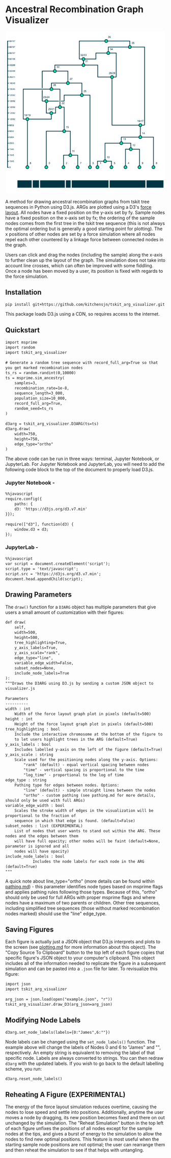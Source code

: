 # Ancestral Recombination Graph Visualizer

<p align="center">
  <img alt="ARG Visualizer Example" src="./images/stylized_arg_visualizer.png" width="500">
</p>

A method for drawing ancestral recombination graphs from tskit tree sequences in Python using D3.js. ARGs are plotted using a D3's [force layout](https://github.com/d3/d3-force). All nodes have a fixed position on the y-axis set by fy. Sample nodes have a fixed position on the x-axis set by fx; the ordering of the sample nodes comes from the first tree in the tskit tree sequence (this is not always the optimal ordering but is generally a good starting point for plotting). The x positions of other nodes are set by a force simulation where all nodes repel each other countered by a linkage force between connected nodes in the graph.

Users can click and drag the nodes (including the sample) along the x-axis to further clean up the layout of the graph. The simulation does not take into account line crosses, which can often be improved with some fiddling. Once a node has been moved by a user, its position is fixed with regards to the force simulation.

## Installation

```
pip install git+https://github.com/kitchensjn/tskit_arg_visualizer.git
```

This package loads D3.js using a CDN, so requires access to the internet.

## Quickstart

```
import msprime
import random
import tskit_arg_visualizer

# Generate a random tree sequence with record_full_arg=True so that you get marked recombination nodes
ts_rs = random.randint(0,10000)   
ts = msprime.sim_ancestry(
    samples=3,
    recombination_rate=1e-8,
    sequence_length=3_000,
    population_size=10_000,
    record_full_arg=True,
    random_seed=ts_rs
)

d3arg = tskit_arg_visualizer.D3ARG(ts=ts)
d3arg.draw(
    width=750,
    height=750,
    edge_type="ortho"
)
```

The above code can be run in three ways: terminal, Jupyter Notebook, or JupyterLab. For Jupyter Notebook and JupyterLab, you will need to add the following code block to the top of the document to properly load D3.js.

### Jupyter Notebook -

```
%%javascript
require.config({ 
    paths: { 
    d3: 'https://d3js.org/d3.v7.min'
}});

require(["d3"], function(d3) {
    window.d3 = d3;
});
```

### JupyterLab - 

```
%%javascript
var script = document.createElement('script');
script.type = 'text/javascript';
script.src = 'https://d3js.org/d3.v7.min';
document.head.appendChild(script);
```

## Drawing Parameters

The `draw()` function for a `D3ARG` object has multiple parameters that give users a small amount of customization with their figures:

```
def draw(
    self,
    width=500,
    height=500,
    tree_highlighting=True,
    y_axis_labels=True,
    y_axis_scale="rank",
    edge_type="line",
    variable_edge_width=False,
    subset_nodes=None,
    include_node_labels=True
):
"""Draws the D3ARG using D3.js by sending a custom JSON object to visualizer.js 

Parameters
----------
width : int
    Width of the force layout graph plot in pixels (default=500)
height : int
    Height of the force layout graph plot in pixels (default=500)
tree_highlighting : bool
    Include the interactive chromosome at the bottom of the figure to
    to let users highlight trees in the ARG (default=True)
y_axis_labels : bool
    Includes labelled y-axis on the left of the figure (default=True)
y_axis_scale : string
    Scale used for the positioning nodes along the y-axis. Options:
        "rank" (default) - equal vertical spacing between nodes
        "time" - vertical spacing is proportional to the time
        "log_time" - proportional to the log of time
edge_type : string
    Pathing type for edges between nodes. Options:
        "line" (default) - simple straight lines between the nodes
        "ortho" - custom pathing (see pathing.md for more details, should only be used with full ARGs)
variable_edge_width : bool
    Scales the stroke width of edges in the visualization will be proportional to the fraction of
    sequence in which that edge is found. (default=False)
subset_nodes : list (EXPERIMENTAL)
    List of nodes that user wants to stand out within the ARG. These nodes and the edges between them
    will have full opacity; other nodes will be faint (default=None, parameter is ignored and all
    nodes will have opacity)
include_node_labels : bool
            Includes the node labels for each node in the ARG (default=True)
"""
```

A quick note about line_type="ortho" (more details can be found within [pathing.md](pathing.md)) - this parameter identifies node types based on msprime flags and applies pathing rules following those types. Because of this, "ortho" should only be used for full ARGs with proper msprime flags and where nodes have a maximum of two parents or children. Other tree sequences, including simplified tree sequences (those without marked recombination nodes marked) should use the "line" edge_type.

## Saving Figures

Each figure is actually just a JSON object that D3.js interprets and plots to the screen (see [plotting.md](plotting.md) for more information about this object). The "Copy Source To Clipboard" button to the top left of each figure copies that specific figure's JSON object to your computer's clipboard. This object includes all of the information needed to replicate the figure in a subsequent simulation and can be pasted into a `.json` file for later. To revisualize this figure:

```
import json
import tskit_arg_visualizer

arg_json = json.load(open("example.json", "r"))
tskit_arg_visualizer.draw_D3(arg_json=arg_json)
```

## Modifying Node Labels

```
d3arg.set_node_labels(labels={0:"James",6:""})
```

Node labels can be changed using the `set_node_labels()` function. The example above will change the labels of Nodes 0 and 6 to "James" and "", respectively. An empty string is equivalent to removing the label of that specific node. Labels are always converted to strings. You can then redraw `d3arg` with the updated labels. If you wish to go back to the default labelling scheme, you run:

```
d3arg.reset_node_labels()
```

## Reheating A Figure (EXPERIMENTAL)

The energy of the force layout simulation reduces overtime, causing the nodes to lose speed and settle into positions. Additionally, anytime the user moves a node by dragging, its new position becomes fixed and there on out unchanged by the simulation. The "Reheat Simulation" button in the top left of each figure unfixes the positions of all nodes except for the sample nodes at the tips, and gives a burst of energy to the simulation to allow the nodes to find new optimal positions. This feature is most useful when the starting sample node positions are not optimal; the user can rearrange them and then reheat the simulation to see if that helps with untangling.
